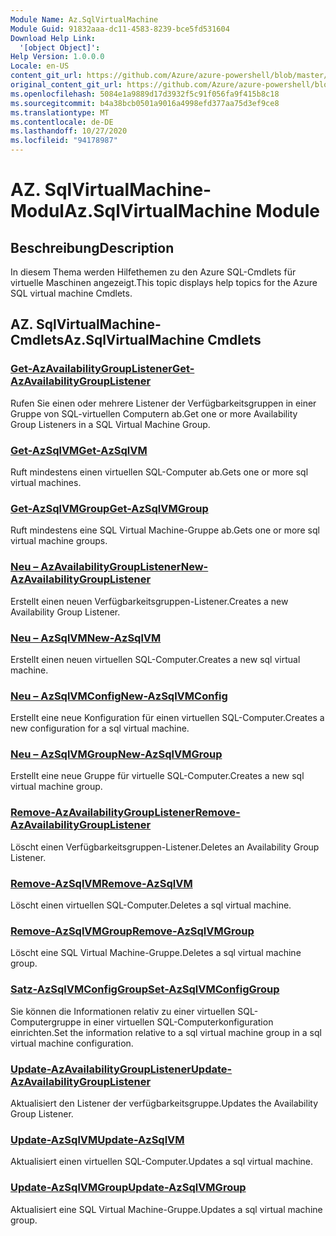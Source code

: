 ```yaml
---
Module Name: Az.SqlVirtualMachine
Module Guid: 91832aaa-dc11-4583-8239-bce5fd531604
Download Help Link:
  '[object Object]': 
Help Version: 1.0.0.0
Locale: en-US
content_git_url: https://github.com/Azure/azure-powershell/blob/master/src/SqlVirtualMachine/SqlVirtualMachine/help/Az.SqlVirtualMachine.md
original_content_git_url: https://github.com/Azure/azure-powershell/blob/master/src/SqlVirtualMachine/SqlVirtualMachine/help/Az.SqlVirtualMachine.md
ms.openlocfilehash: 5084e1a9889d17d3932f5c91f056fa9f415b8c18
ms.sourcegitcommit: b4a38bcb0501a9016a4998efd377aa75d3ef9ce8
ms.translationtype: MT
ms.contentlocale: de-DE
ms.lasthandoff: 10/27/2020
ms.locfileid: "94178987"
---
```

# <span data-ttu-id="8dbfa-101">AZ. SqlVirtualMachine-Modul</span><span class="sxs-lookup"><span data-stu-id="8dbfa-101">Az.SqlVirtualMachine Module</span></span>
## <span data-ttu-id="8dbfa-102">Beschreibung</span><span class="sxs-lookup"><span data-stu-id="8dbfa-102">Description</span></span>
<span data-ttu-id="8dbfa-103">In diesem Thema werden Hilfethemen zu den Azure SQL-Cmdlets für virtuelle Maschinen angezeigt.</span><span class="sxs-lookup"><span data-stu-id="8dbfa-103">This topic displays help topics for the Azure SQL virtual machine Cmdlets.</span></span>

## <span data-ttu-id="8dbfa-104">AZ. SqlVirtualMachine-Cmdlets</span><span class="sxs-lookup"><span data-stu-id="8dbfa-104">Az.SqlVirtualMachine Cmdlets</span></span>
### [<span data-ttu-id="8dbfa-105">Get-AzAvailabilityGroupListener</span><span class="sxs-lookup"><span data-stu-id="8dbfa-105">Get-AzAvailabilityGroupListener</span></span>](Get-AzAvailabilityGroupListener.md)
<span data-ttu-id="8dbfa-106">Rufen Sie einen oder mehrere Listener der Verfügbarkeitsgruppen in einer Gruppe von SQL-virtuellen Computern ab.</span><span class="sxs-lookup"><span data-stu-id="8dbfa-106">Get one or more Availability Group Listeners in a SQL Virtual Machine Group.</span></span>

### [<span data-ttu-id="8dbfa-107">Get-AzSqlVM</span><span class="sxs-lookup"><span data-stu-id="8dbfa-107">Get-AzSqlVM</span></span>](Get-AzSqlVM.md)
<span data-ttu-id="8dbfa-108">Ruft mindestens einen virtuellen SQL-Computer ab.</span><span class="sxs-lookup"><span data-stu-id="8dbfa-108">Gets one or more sql virtual machines.</span></span>

### [<span data-ttu-id="8dbfa-109">Get-AzSqlVMGroup</span><span class="sxs-lookup"><span data-stu-id="8dbfa-109">Get-AzSqlVMGroup</span></span>](Get-AzSqlVMGroup.md)
<span data-ttu-id="8dbfa-110">Ruft mindestens eine SQL Virtual Machine-Gruppe ab.</span><span class="sxs-lookup"><span data-stu-id="8dbfa-110">Gets one or more sql virtual machine groups.</span></span>

### [<span data-ttu-id="8dbfa-111">Neu – AzAvailabilityGroupListener</span><span class="sxs-lookup"><span data-stu-id="8dbfa-111">New-AzAvailabilityGroupListener</span></span>](New-AzAvailabilityGroupListener.md)
<span data-ttu-id="8dbfa-112">Erstellt einen neuen Verfügbarkeitsgruppen-Listener.</span><span class="sxs-lookup"><span data-stu-id="8dbfa-112">Creates a new Availability Group Listener.</span></span>

### [<span data-ttu-id="8dbfa-113">Neu – AzSqlVM</span><span class="sxs-lookup"><span data-stu-id="8dbfa-113">New-AzSqlVM</span></span>](New-AzSqlVM.md)
<span data-ttu-id="8dbfa-114">Erstellt einen neuen virtuellen SQL-Computer.</span><span class="sxs-lookup"><span data-stu-id="8dbfa-114">Creates a new sql virtual machine.</span></span>

### [<span data-ttu-id="8dbfa-115">Neu – AzSqlVMConfig</span><span class="sxs-lookup"><span data-stu-id="8dbfa-115">New-AzSqlVMConfig</span></span>](New-AzSqlVMConfig.md)
<span data-ttu-id="8dbfa-116">Erstellt eine neue Konfiguration für einen virtuellen SQL-Computer.</span><span class="sxs-lookup"><span data-stu-id="8dbfa-116">Creates a new configuration for a sql virtual machine.</span></span>

### [<span data-ttu-id="8dbfa-117">Neu – AzSqlVMGroup</span><span class="sxs-lookup"><span data-stu-id="8dbfa-117">New-AzSqlVMGroup</span></span>](New-AzSqlVMGroup.md)
<span data-ttu-id="8dbfa-118">Erstellt eine neue Gruppe für virtuelle SQL-Computer.</span><span class="sxs-lookup"><span data-stu-id="8dbfa-118">Creates a new sql virtual machine group.</span></span>

### [<span data-ttu-id="8dbfa-119">Remove-AzAvailabilityGroupListener</span><span class="sxs-lookup"><span data-stu-id="8dbfa-119">Remove-AzAvailabilityGroupListener</span></span>](Remove-AzAvailabilityGroupListener.md)
<span data-ttu-id="8dbfa-120">Löscht einen Verfügbarkeitsgruppen-Listener.</span><span class="sxs-lookup"><span data-stu-id="8dbfa-120">Deletes an Availability Group Listener.</span></span>

### [<span data-ttu-id="8dbfa-121">Remove-AzSqlVM</span><span class="sxs-lookup"><span data-stu-id="8dbfa-121">Remove-AzSqlVM</span></span>](Remove-AzSqlVM.md)
<span data-ttu-id="8dbfa-122">Löscht einen virtuellen SQL-Computer.</span><span class="sxs-lookup"><span data-stu-id="8dbfa-122">Deletes a sql virtual machine.</span></span>

### [<span data-ttu-id="8dbfa-123">Remove-AzSqlVMGroup</span><span class="sxs-lookup"><span data-stu-id="8dbfa-123">Remove-AzSqlVMGroup</span></span>](Remove-AzSqlVMGroup.md)
<span data-ttu-id="8dbfa-124">Löscht eine SQL Virtual Machine-Gruppe.</span><span class="sxs-lookup"><span data-stu-id="8dbfa-124">Deletes a sql virtual machine group.</span></span>

### [<span data-ttu-id="8dbfa-125">Satz-AzSqlVMConfigGroup</span><span class="sxs-lookup"><span data-stu-id="8dbfa-125">Set-AzSqlVMConfigGroup</span></span>](Set-AzSqlVMConfigGroup.md)
<span data-ttu-id="8dbfa-126">Sie können die Informationen relativ zu einer virtuellen SQL-Computergruppe in einer virtuellen SQL-Computerkonfiguration einrichten.</span><span class="sxs-lookup"><span data-stu-id="8dbfa-126">Set the information relative to a sql virtual machine group in a sql virtual machine configuration.</span></span>

### [<span data-ttu-id="8dbfa-127">Update-AzAvailabilityGroupListener</span><span class="sxs-lookup"><span data-stu-id="8dbfa-127">Update-AzAvailabilityGroupListener</span></span>](Update-AzAvailabilityGroupListener.md)
<span data-ttu-id="8dbfa-128">Aktualisiert den Listener der verfügbarkeitsgruppe.</span><span class="sxs-lookup"><span data-stu-id="8dbfa-128">Updates the Availability Group Listener.</span></span>

### [<span data-ttu-id="8dbfa-129">Update-AzSqlVM</span><span class="sxs-lookup"><span data-stu-id="8dbfa-129">Update-AzSqlVM</span></span>](Update-AzSqlVM.md)
<span data-ttu-id="8dbfa-130">Aktualisiert einen virtuellen SQL-Computer.</span><span class="sxs-lookup"><span data-stu-id="8dbfa-130">Updates a sql virtual machine.</span></span>

### [<span data-ttu-id="8dbfa-131">Update-AzSqlVMGroup</span><span class="sxs-lookup"><span data-stu-id="8dbfa-131">Update-AzSqlVMGroup</span></span>](Update-AzSqlVMGroup.md)
<span data-ttu-id="8dbfa-132">Aktualisiert eine SQL Virtual Machine-Gruppe.</span><span class="sxs-lookup"><span data-stu-id="8dbfa-132">Updates a sql virtual machine group.</span></span>

